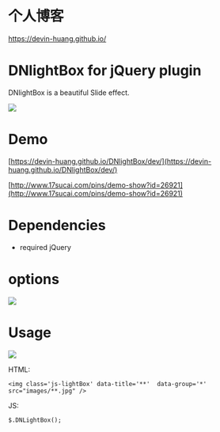 # 个人博客
https://devin-huang.github.io/

# DNlightBox for jQuery plugin
DNlightBox is a beautiful Slide effect.

![](https://devin-huang.github.io/img/pubilc/lightBox.jpg)

# Demo

[https://devin-huang.github.io/DNlightBox/dev/](https://devin-huang.github.io/DNlightBox/dev/)

[http://www.17sucai.com/pins/demo-show?id=26921](http://www.17sucai.com/pins/demo-show?id=26921)

# Dependencies

* required jQuery

# options

![](https://devin-huang.github.io/img/pubilc/Lightbox-options.jpg)

# Usage

![](https://devin-huang.github.io/img/pubilc/lightBox-code.jpg)

HTML:

`<img class='js-lightBox' data-title='**'  data-group='*' src="images/**.jpg" />`

JS:

`$.DNLightBox();`
